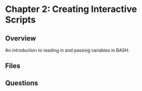 # Chapter 2: Creating Interactive Scripts

## Overview
An introduction to reading in and passing variables in BASH.

## Files

## Questions
